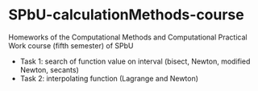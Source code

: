 # SPbU-calculationMethods-course
Homeworks of the Computational Methods and Computational Practical Work course (fifth semester) of SPbU

* Task 1: search of function value on interval (bisect, Newton, modified Newton, secants)
* Task 2: interpolating function (Lagrange and Newton)

